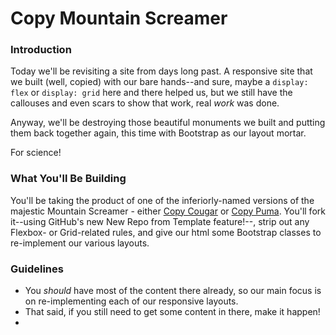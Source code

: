 # Copy Mountain Screamer

### Introduction

Today we'll be revisiting a site from days long past. A responsive site that we built (well, copied) with our bare hands--and sure, maybe a `display: flex` or `display: grid` here and there helped us, but we still have the callouses and even scars to show that work, real _work_ was done.

Anyway, we'll be destroying those beautiful monuments we built and putting them back together again, this time with Bootstrap as our layout mortar.

For science!


### What You'll Be Building

You'll be taking the product of one of the inferiorly-named versions of the majestic Mountain Screamer - either [Copy Cougar](https://github.com/abbreviatedman/copy-cougar) or [Copy Puma](https://github.com/abbreviatedman/copy-puma). You'll fork it--using GitHub's new New Repo from Template feature!--, strip out any Flexbox- or Grid-related rules, and give our html some Bootstrap classes to re-implement our various layouts.


### Guidelines

* You _should_ have most of the content there already, so our main focus is on re-implementing each of our responsive layouts.
* That said, if you still need to get some content in there, make it happen!
* 